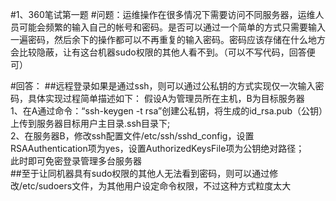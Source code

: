 
#1、360笔试第一题
#问题：运维操作在很多情况下需要访问不同服务器，运维人员可能会频繁的输入自己的帐号和密码。是否可以通过一个简单的方式只需要输入一遍密码，然后余下的操作都可以不再重复的输入密码。密码应该存储在什么地方会比较隐蔽，让有这台机器sudo权限的其他人看不到。（可以不写代码，回答便可）


#回答：
##远程登录如果是通过ssh，则可以通过公私钥的方式实现仅一次输入密码，具体实现过程简单描述如下：
假设A为管理员所在主机，B为目标服务器  
1、在A通过命令：“ssh-keygen -t rsa”创建公私钥，将生成的id_rsa.pub（公钥）上传到服务器目标用户主目录.ssh目录下;  
2、在服务器B，修改ssh配置文件/etc/ssh/sshd_config，设置RSAAuthentication项为yes，设置AuthorizedKeysFile项为公钥绝对路径；  
此时即可免密登录管理多台服务器  
##至于让同机器具有sudo权限的其他人无法看到密码，则可以通过修改/etc/sudoers文件，为其他用户设定命令权限，不过这种方式粒度太大


